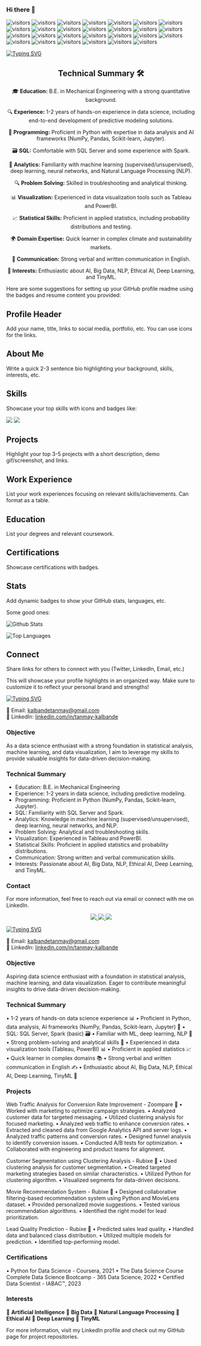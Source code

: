 ### Hi there 👋
![visitors](https://visitor-badge.laobi.icu/badge?page_id=tailfoxt.tailfoxt)
![visitors](https://visitor-badge.laobi.icu/badge?page_id=tailfoxt.tailfoxt&left_color=green&right_color=blue)
![visitors](https://visitor-badge.laobi.icu/badge?page_id=tailfoxt.tailfoxt&left_color=#FFA500&right_color=#800080)
![visitors](https://visitor-badge.laobi.icu/badge?page_id=tailfoxt.tailfoxt&left_color=orange&right_color=blue)
![visitors](https://visitor-badge.laobi.icu/badge?page_id=tailfoxt.tailfoxt&left_color=%23FF5733&right_color=%230080FF)
![visitors](https://visitor-badge.laobi.icu/badge?page_id=your.username.your.repo.id&left_color=brightgreen&right_color=222b6d)
![visitors](https://visitor-badge.laobi.icu/badge?page_id=your.username.your.repo.id&left_color=yellow&right_color=333)
![visitors](https://visitor-badge.laobi.icu/badge?page_id=your.username.your.repo.id&left_color=red&right_color=bbb)
![visitors](https://visitor-badge.laobi.icu/badge?page_id=your.username.your.repo.id&left_color=blue&right_color=66ccff)
![visitors](https://visitor-badge.laobi.icu/badge?page_id=your.username.your.repo.id&left_color=green&right_color=orange)
![visitors](https://visitor-badge.laobi.icu/badge?page_id=your.username.your.repo.id&left_color=purple&right_color=ff69b4)
![visitors](https://visitor-badge.laobi.icu/badge?page_id=your.username.your.repo.id&left_color=teal&right_color=008b8b)
![visitors](https://visitor-badge.laobi.icu/badge?page_id=your.username.your.repo.id&left_color=gold&right_color=556b2f)
![visitors](https://visitor-badge.laobi.icu/badge?page_id=your.username.your.repo.id&left_color=magenta&right_color=2f4f4f)
![visitors](https://visitor-badge.laobi.icu/badge?page_id=your.username.your.repo.id&left_color=crimson&right_color=ffa07a)
![visitors](https://visitor-badge.laobi.icu/badge?page_id=your.username.your.repo.id&left_color=crimson&right_color=008080)
![visitors](https://visitor-badge.laobi.icu/badge?page_id=your.username.your.repo.id&left_color=purple&right_color=gold)
![visitors](https://visitor-badge.laobi.icu/badge?page_id=your.username.your.repo.id&left_color=indigo&right_color=coral)
![visitors](https://visitor-badge.laobi.icu/badge?page_id=your.username.your.repo.id&left_color=6a5acd&right_color=9932cc)
![visitors](https://visitor-badge.laobi.icu/badge?page_id=your.username.your.repo.id&left_color=olive&right_color=d2691e)
![visitors](https://visitor-badge.laobi.icu/badge?page_id=your.username.your.repo.id&left_color=gold&right_color=purple)
![visitors](https://visitor-badge.laobi.icu/badge?page_id=your.username.your.repo.id&left_color=teal&right_color=coral)
![visitors](https://visitor-badge.laobi.icu/badge?page_id=your.username.your.repo.id&left_color=lime&right_color=magenta)
![visitors](https://visitor-badge.laobi.icu/badge?page_id=your.username.your.repo.id&left_color=turquoise&right_color=orchid)
![visitors](https://visitor-badge.laobi.icu/badge?page_id=your.username.your.repo.id&left_color=crimson&right_color=708090)
![visitors](https://visitor-badge.laobi.icu/badge?page_id=your.username.your.repo.id&left_color=cyan&right_color=4b0082)
![visitors](https://visitor-badge.laobi.icu/badge?page_id=your.username.your.repo.id&left_color=chocolate&right_color=00bfff)

[![Typing SVG](https://readme-typing-svg.demolab.com?font=Roboto+Slab&weight=600&size=30&pause=1000&color=FB3640&center=true&vCenter=true&width=450&lines=Hello%2C+I+am+Tanmay+Kalbande)](https://git.io/typing-svg)
<div align="center">

## Technical Summary 🛠️

🎓 **Education:** B.E. in Mechanical Engineering with a strong quantitative background.

🔍 **Experience:** 1-2 years of hands-on experience in data science, including end-to-end development of predictive modeling solutions.

🚀 **Programming:** Proficient in Python with expertise in data analysis and AI frameworks (NumPy, Pandas, Scikit-learn, Jupyter).

🗃️ **SQL:** Comfortable with SQL Server and some experience with Spark.

🤖 **Analytics:** Familiarity with machine learning (supervised/unsupervised), deep learning, neural networks, and Natural Language Processing (NLP).

🔍 **Problem Solving:** Skilled in troubleshooting and analytical thinking.

📊 **Visualization:** Experienced in data visualization tools such as Tableau and PowerBI.

📈 **Statistical Skills:** Proficient in applied statistics, including probability distributions and testing.

🌍 **Domain Expertise:** Quick learner in complex climate and sustainability markets.

📝 **Communication:** Strong verbal and written communication in English.

🌟 **Interests:** Enthusiastic about AI, Big Data, NLP, Ethical AI, Deep Learning, and TinyML.

</div>

Here are some suggestions for setting up your GitHub profile readme using the badges and resume content you provided:

## Profile Header

Add your name, title, links to social media, portfolio, etc. You can use icons for the links.

## About Me

Write a quick 2-3 sentence bio highlighting your background, skills, interests, etc.

## Skills

Showcase your top skills with icons and badges like:

<img src="https://img.shields.io/badge/Python-3776AB?style=for-the-badge&logo=python&logoColor=white" />
<img src="https://img.shields.io/badge/TensorFlow-FF6F00?style=for-the-badge&logo=tensorflow&logoColor=white" />

## Projects 

Highlight your top 3-5 projects with a short description, demo gif/screenshot, and links.

## Work Experience

List your work experiences focusing on relevant skills/achievements. Can format as a table.

## Education

List your degrees and relevant coursework.

## Certifications

Showcase certifications with badges.

## Stats

Add dynamic badges to show your GitHub stats, languages, etc.

Some good ones:

![Github Stats](https://github-readme-stats.vercel.app/api?username={yourusername})

![Top Languages](https://github-readme-stats.vercel.app/api/top-langs/?username={yourusername})

## Connect

Share links for others to connect with you (Twitter, LinkedIn, Email, etc.)

This will showcase your profile highlights in an organized way. Make sure to customize it to reflect your personal brand and strengths!



[![Typing SVG](https://readme-typing-svg.demolab.com?font=Roboto+Slab&weight=600&size=30&pause=1000&color=FB3640&center=true&vCenter=true&width=450&lines=Hello%2C+I+am+Tanmay+Kalbande)](https://git.io/typing-svg)

📧 Email: kalbandetanmay@gmail.com  
🔗 LinkedIn: [linkedin.com/in/tanmay-kalbande](https://www.linkedin.com/in/tanmay-kalbande/)

### Objective
As a data science enthusiast with a strong foundation in statistical analysis, machine learning, and data visualization, I aim to leverage my skills to provide valuable insights for data-driven decision-making.

### Technical Summary
- Education: B.E. in Mechanical Engineering
- Experience: 1-2 years in data science, including predictive modeling.
- Programming: Proficient in Python (NumPy, Pandas, Scikit-learn, Jupyter).
- SQL: Familiarity with SQL Server and Spark.
- Analytics: Knowledge in machine learning (supervised/unsupervised), deep learning, neural networks, and NLP.
- Problem Solving: Analytical and troubleshooting skills.
- Visualization: Experienced in Tableau and PowerBI.
- Statistical Skills: Proficient in applied statistics and probability distributions.
- Communication: Strong written and verbal communication skills.
- Interests: Passionate about AI, Big Data, NLP, Ethical AI, Deep Learning, and TinyML.

### Contact
For more information, feel free to reach out via email or connect with me on LinkedIn.

<div align="center"> 
  <a href="mailto:kalbandetanmay@gmail.com">
    <img src="https://img.shields.io/badge/Email-333333?style=for-the-badge&logo=gmail&logoColor=red" />
  </a>
  <a href="https://www.linkedin.com/in/tanmay-kalbande/" target="_blank">
    <img src="https://img.shields.io/badge/LinkedIn-0077B5?style=for-the-badge&logo=linkedin&logoColor=white" target="_blank" />
  </a>
  <a href="https://tanmay-kalbande.github.io" target="_blank">
     <img src="https://img.shields.io/badge/Portfolio-FF5722?style=for-the-badge&logo=todoist&logoColor=white" target="_blank" />
  </a>
</div>

[![Typing SVG](https://readme-typing-svg.demolab.com?font=Roboto+Slab&weight=600&size=30&pause=1000&color=FB3640&center=true&vCenter=true&width=450&lines=Hello%2C+I+am+Tanmay+Kalbande)](https://git.io/typing-svg)

📧 Email: kalbandetanmay@gmail.com  
🔗 LinkedIn: [linkedin.com/in/tanmay-kalbande](https://www.linkedin.com/in/tanmay-kalbande/)

### Objective
Aspiring data science enthusiast with a foundation in statistical analysis, machine learning, and data visualization. Eager to contribute meaningful insights to drive data-driven decision-making.

### Technical Summary
• 1-2 years of hands-on data science experience 📊
• Proficient in Python, data analysis, AI frameworks (NumPy, Pandas, Scikit-learn, Jupyter) 🐍
• SQL: SQL Server, Spark (basic) 🗃️
• Familiar with ML, deep learning, NLP 🤖
• Strong problem-solving and analytical skills 🧠
• Experienced in data visualization tools (Tableau, PowerBI) 📊
• Proficient in applied statistics 📈
• Quick learner in complex domains 📚
• Strong verbal and written communication in English ✍️
• Enthusiastic about AI, Big Data, NLP, Ethical AI, Deep Learning, TinyML 🌟

### Projects
Web Traffic Analysis for Conversion Rate Improvement - Zoompare 🚀
• Worked with marketing to optimize campaign strategies.
• Analyzed customer data for targeted messaging.
• Utilized clustering analysis for focused marketing.
• Analyzed web traffic to enhance conversion rates.
• Extracted and cleaned data from Google Analytics API and server logs.
• Analyzed traffic patterns and conversion rates.
• Designed funnel analysis to identify conversion issues.
• Conducted A/B tests for optimization.
• Collaborated with engineering and product teams for alignment.

Customer Segmentation using Clustering Analysis - Rubixe 🚀
• Used clustering analysis for customer segmentation.
• Created targeted marketing strategies based on similar characteristics.
• Utilized Python for clustering algorithm.
• Visualized segments for data-driven decisions.

Movie Recommendation System - Rubixe 🚀
• Designed collaborative filtering-based recommendation system using Python and MovieLens dataset.
• Provided personalized movie suggestions.
• Tested various recommendation algorithms.
• Identified the right model for lead prioritization.

Lead Quality Prediction - Rubixe 🚀
• Predicted sales lead quality.
• Handled data and balanced class distribution.
• Utilized multiple models for prediction.
• Identified top-performing model.

### Certifications
• Python for Data Science - Coursera, 2021
• The Data Science Course Complete Data Science Bootcamp - 365 Data Science, 2022
• Certified Data Scientist - IABAC™, 2023

### Interests
🌟 **Artificial Intelligence**
🌟 **Big Data**
🌟 **Natural Language Processing**
🌟 **Ethical AI**
🌟 **Deep Learning**
🌟 **TinyML**

For more information, visit my LinkedIn profile and check out my GitHub page for project repositories.

